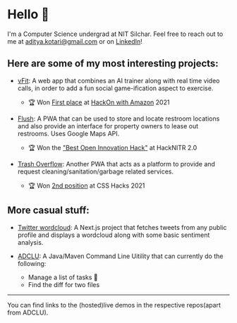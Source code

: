 # Hello 👋
I'm a Computer Science undergrad at NIT Silchar. Feel free to reach out to me at aditya.kotari@gmail.com or on [LinkedIn](https://www.linkedin.com/in/aditya-kotari-499933195/)!
## Here are some of my most interesting projects: 

* [vFit](https://github.com/AdityaKotari/vFit): A web app that combines an AI trainer along with real time video calls, in order to add a fun social game-ification aspect to exercise.
  * 🏆 Won [First place](https://www.linkedin.com/posts/activity-6809089524434644992-W8Ge) at [HackOn with Amazon](https://hackon-with-amazon.hackerearth.com/) 2021

* [Flush](https://github.com/AdityaKotari/flush): A PWA that can be used to store and locate restroom locations and also provide an interface for property owners to lease out restrooms. Uses Google Maps API. 
  * 🏆 Won the ["Best Open Innovation Hack"](https://devfolio.co/submissions/flush-cde7) at HackNITR 2.0 

* [Trash Overflow](https://github.com/AdityaKotari/trash-overflow): Another PWA that acts as a platform to provide and request cleaning/sanitation/garbage related services.
  * 🏆 Won [2nd position](https://www.facebook.com/groups/186753138074295/permalink/4107101392706097/) at CSS Hacks 2021 
  
 ## More casual stuff: 
 
 * [Twitter wordcloud](https://github.com/AdityaKotari/twitter-wordcloud): A Next.js project that fetches tweets from any public profile and displays a wordcloud along with some basic sentiment analysis. 
 
* [ADCLU](https://github.com/AdityaKotari/ADCLU): A Java/Maven Command Line Uitility that can currently do the following:
  * Manage a list of tasks 📝
  * Find the diff for two files 

---
You can find links to the (hosted)live demos in the respective repos(apart from ADCLU). 
 
 


